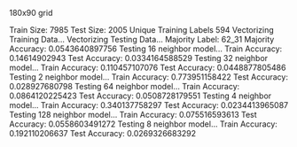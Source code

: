 180x90 grid

Train Size: 7985
Test Size: 2005
Unique Training Labels 594
Vectorizing Training Data...
Vectorizing Testing Data...
Majority Label: 62_31
Majority Accuracy: 0.0543640897756
Testing 16 neighbor model...
Train Accuracy: 0.14614902943
Test Accuracy: 0.0334164588529
Testing 32 neighbor model...
Train Accuracy: 0.110457107076
Test Accuracy: 0.0448877805486
Testing 2 neighbor model...
Train Accuracy: 0.773951158422
Test Accuracy: 0.028927680798
Testing 64 neighbor model...
Train Accuracy: 0.0864120225423
Test Accuracy: 0.0508728179551
Testing 4 neighbor model...
Train Accuracy: 0.340137758297
Test Accuracy: 0.0234413965087
Testing 128 neighbor model...
Train Accuracy: 0.075516593613
Test Accuracy: 0.0558603491272
Testing 8 neighbor model...
Train Accuracy: 0.192110206637
Test Accuracy: 0.0269326683292
